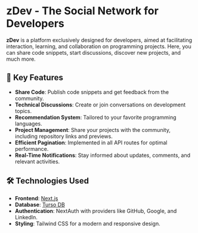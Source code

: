 # zDev - The Social Network for Developers

**zDev** is a platform exclusively designed for developers, aimed at facilitating interaction, learning, and collaboration on programming projects. Here, you can share code snippets, start discussions, discover new projects, and much more.

## 🚀 Key Features
- **Share Code**: Publish code snippets and get feedback from the community.
- **Technical Discussions**: Create or join conversations on development topics.
- **Recommendation System**: Tailored to your favorite programming languages.
- **Project Management**: Share your projects with the community, including repository links and previews.
- **Efficient Pagination**: Implemented in all API routes for optimal performance.
- **Real-Time Notifications**: Stay informed about updates, comments, and relevant activities.

## 🛠️ Technologies Used
- **Frontend**: [Next.js](https://nextjs.org/)
- **Database**: [Turso DB](https://turso.tech/)
- **Authentication**: NextAuth with providers like GitHub, Google, and LinkedIn.
- **Styling**: Tailwind CSS for a modern and responsive design.



